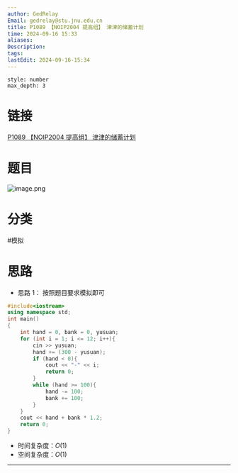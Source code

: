```yaml
---
author: GedRelay
Email: gedrelay@stu.jnu.edu.cn
title: P1089 【NOIP2004 提高组】 津津的储蓄计划
time: 2024-09-16 15:33
aliases: 
Description: 
tags: 
lastEdit: 2024-09-16-15:34
---
```


```toc
style: number
max_depth: 3
```

# 链接
[P1089 【NOIP2004 提高组】 津津的储蓄计划](https://www.luogu.com.cn/problem/P1089) 

# 题目
![image.png](https://ged-pic-bed.oss-cn-guangzhou.aliyuncs.com/img/202409161533015.png)


# 分类
#模拟 

# 思路
- 思路 1：
按照题目要求模拟即可


```cpp
#include<iostream>
using namespace std;
int main()
{
	int hand = 0, bank = 0, yusuan;
	for (int i = 1; i <= 12; i++){
		cin >> yusuan;
		hand += (300 - yusuan);
		if (hand < 0){
			cout << "-" << i;
			return 0;
		}
		while (hand >= 100){
			hand -= 100;
			bank += 100;
		}
	}
	cout << hand + bank * 1.2;
	return 0;
}
```


- 时间复杂度：${O\left( 1 \right)  }$ 
- 空间复杂度：${O\left( 1 \right)  }$ 


---

